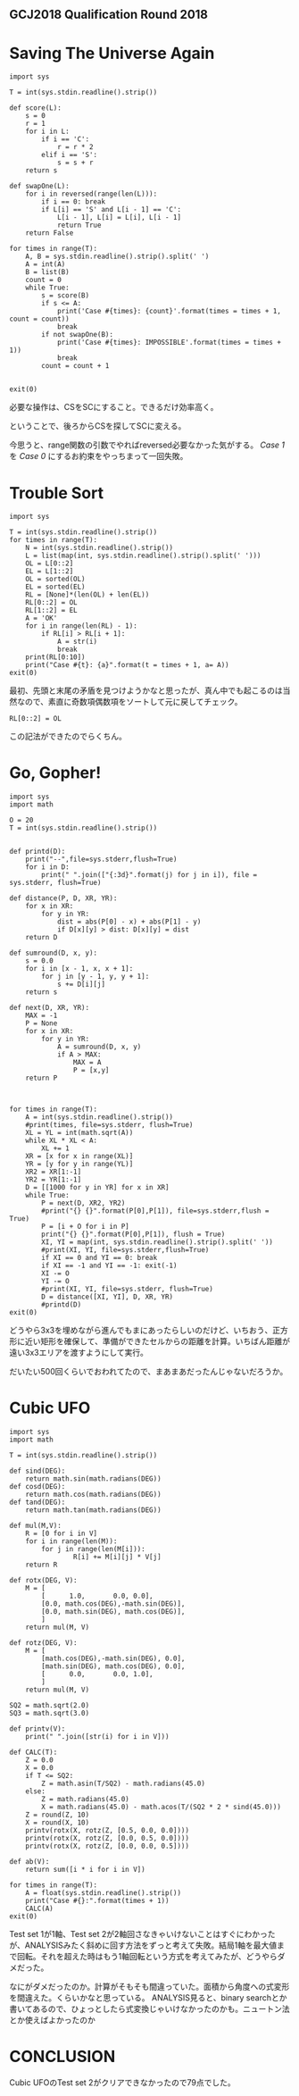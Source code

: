 GCJ2018 Qualification Round 2018
----

# Saving The Universe Again

```
import sys

T = int(sys.stdin.readline().strip())

def score(L):
    s = 0
    r = 1
    for i in L:
        if i == 'C':
            r = r * 2
        elif i == 'S':
            s = s + r
    return s

def swapOne(L):
    for i in reversed(range(len(L))):
        if i == 0: break
        if L[i] == 'S' and L[i - 1] == 'C':
            L[i - 1], L[i] = L[i], L[i - 1]
            return True
    return False

for times in range(T):
    A, B = sys.stdin.readline().strip().split(' ')
    A = int(A)
    B = list(B)
    count = 0
    while True:
        s = score(B)
        if s <= A:
            print('Case #{times}: {count}'.format(times = times + 1, count = count))
            break
        if not swapOne(B):
            print('Case #{times}: IMPOSSIBLE'.format(times = times + 1))
            break
        count = count + 1


exit(0)
```

必要な操作は、CSをSCにすること。できるだけ効率高く。

ということで、後ろからCSを探してSCに変える。

今思うと、range関数の引数でやればreversed必要なかった気がする。
_Case 1_ を _Case 0_ にするお約束をやっちまって一回失敗。

# Trouble Sort

```
import sys

T = int(sys.stdin.readline().strip())
for times in range(T):
    N = int(sys.stdin.readline().strip())
    L = list(map(int, sys.stdin.readline().strip().split(' ')))
    OL = L[0::2]
    EL = L[1::2]
    OL = sorted(OL)
    EL = sorted(EL)
    RL = [None]*(len(OL) + len(EL))
    RL[0::2] = OL
    RL[1::2] = EL
    A = 'OK'
    for i in range(len(RL) - 1):
        if RL[i] > RL[i + 1]:
            A = str(i)
            break
    print(RL[0:10])
    print("Case #{t}: {a}".format(t = times + 1, a= A))
exit(0)
```

最初、先頭と末尾の矛盾を見つけようかなと思ったが、真ん中でも起こるのは当然なので、素直に奇数項偶数項をソートして元に戻してチェック。

```
RL[0::2] = OL
```

この記法ができたのでらくちん。

# Go, Gopher!

```
import sys
import math

O = 20
T = int(sys.stdin.readline().strip())


def printd(D):
    print("--",file=sys.stderr,flush=True)
    for i in D:
        print(" ".join(["{:3d}".format(j) for j in i]), file = sys.stderr, flush=True)

def distance(P, D, XR, YR):
    for x in XR:
        for y in YR:
            dist = abs(P[0] - x) + abs(P[1] - y)
            if D[x][y] > dist: D[x][y] = dist
    return D

def sumround(D, x, y):
    s = 0.0
    for i in [x - 1, x, x + 1]:
        for j in [y - 1, y, y + 1]:
            s += D[i][j]
    return s

def next(D, XR, YR):
    MAX = -1
    P = None
    for x in XR:
        for y in YR:
            A = sumround(D, x, y)
            if A > MAX:
                MAX = A
                P = [x,y]
    return P



for times in range(T):
    A = int(sys.stdin.readline().strip())
    #print(times, file=sys.stderr, flush=True)
    XL = YL = int(math.sqrt(A))
    while XL * XL < A:
        XL += 1
    XR = [x for x in range(XL)]
    YR = [y for y in range(YL)]
    XR2 = XR[1:-1]
    YR2 = YR[1:-1]
    D = [[1000 for y in YR] for x in XR]
    while True:
        P = next(D, XR2, YR2)
        #print("{} {}".format(P[0],P[1]), file=sys.stderr,flush = True)
        P = [i + O for i in P]
        print("{} {}".format(P[0],P[1]), flush = True)
        XI, YI = map(int, sys.stdin.readline().strip().split(' '))
        #print(XI, YI, file=sys.stderr,flush=True)
        if XI == 0 and YI == 0: break
        if XI == -1 and YI == -1: exit(-1)
        XI -= O
        YI -= O
        #print(XI, YI, file=sys.stderr, flush=True)
        D = distance([XI, YI], D, XR, YR)
        #printd(D)
exit(0)
```

どうやら3x3を埋めながら進んでもまにあったらしいのだけど、いちおう、正方形に近い矩形を確保して、準備ができたセルからの距離を計算。いちばん距離が遠い3x3エリアを渡すようにして実行。

だいたい500回くらいでおわれてたので、まあまあだったんじゃないだろうか。

# Cubic UFO

```
import sys
import math

T = int(sys.stdin.readline().strip())

def sind(DEG):
    return math.sin(math.radians(DEG))
def cosd(DEG):
    return math.cos(math.radians(DEG))
def tand(DEG):
    return math.tan(math.radians(DEG))

def mul(M,V):
    R = [0 for i in V]
    for i in range(len(M)):
        for j in range(len(M[i])):
                R[i] += M[i][j] * V[j]
    return R

def rotx(DEG, V):
    M = [
        [      1.0,       0.0, 0.0],
        [0.0, math.cos(DEG),-math.sin(DEG)],
        [0.0, math.sin(DEG), math.cos(DEG)],
        ]
    return mul(M, V)

def rotz(DEG, V):
    M = [
        [math.cos(DEG),-math.sin(DEG), 0.0],
        [math.sin(DEG), math.cos(DEG), 0.0],
        [      0.0,       0.0, 1.0],
        ]
    return mul(M, V)

SQ2 = math.sqrt(2.0)
SQ3 = math.sqrt(3.0)

def printv(V):
    print(" ".join([str(i) for i in V]))

def CALC(T):
    Z = 0.0
    X = 0.0
    if T <= SQ2:
        Z = math.asin(T/SQ2) - math.radians(45.0)
    else:
        Z = math.radians(45.0)
        X = math.radians(45.0) - math.acos(T/(SQ2 * 2 * sind(45.0)))
    Z = round(Z, 10)
    X = round(X, 10)
    printv(rotx(X, rotz(Z, [0.5, 0.0, 0.0])))
    printv(rotx(X, rotz(Z, [0.0, 0.5, 0.0])))
    printv(rotx(X, rotz(Z, [0.0, 0.0, 0.5])))

def ab(V):
    return sum([i * i for i in V])

for times in range(T):
    A = float(sys.stdin.readline().strip())
    print("Case #{}:".format(times + 1))
    CALC(A)
exit(0)
```

Test set 1が1軸、Test set 2が2軸回さなきゃいけないことはすぐにわかったが、ANALYSISみたく斜めに回す方法をずっと考えて失敗。結局1軸を最大値まで回転。それを超えた時はもう1軸回転という方式を考えてみたが、どうやらダメだった。

なにがダメだったのか。計算がそもそも間違っていた。面積から角度への式変形を間違えた。くらいかなと思っている。
ANALYSIS見ると、binary searchとか書いてあるので、ひょっとしたら式変換じゃいけなかったのかも。ニュートン法とか使えばよかったのか

# CONCLUSION

Cubic UFOのTest set 2がクリアできなかったので79点でした。
